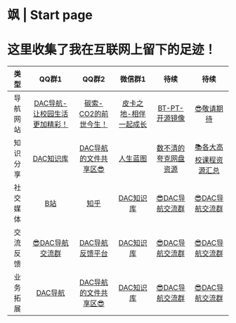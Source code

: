 # 飒 | Start page
# 这里收集了我在互联网上留下的足迹！

| 类型 | QQ群1 | QQ群2 | 微信群1 | 待续 | 待续 |
|:---:|:----:|:----:|:----:|:---:|:---:|
| 导航网站 | <a href="https://nwuzmed.ga/" target="_blank" >DAC导航-让校园生活更加精彩！</a> | <a href="https://nwuzmed.ga/" target="_blank" >碳索-CO2的前世今生！</a> | <a href="https://www.pkzhidi.xyz/" target="_blank" >皮卡之地-相伴一起成长</a> | <a href="https://www.yuque.com/zimuerduo/pt" target="_blank" >BT-PT-开源镜像</a> | <a href="https://nwuzmed.ga/" target="_blank" >😎敬请期待</a> |
| 知识分享 | <a href="https://nwuzmed.ga/" target="_blank" >DAC知识库</a> | <a href="https://nwuzmed.ga/" target="_blank" >DAC导航的文件共享区😎</a> | <a href="http://wiki.pkzhidi.xyz/" target="_blank" >人生蓝图</a> | <a href="https://docs.qq.com/sheet/DRnVKY3hNQ0ttc1pp" target="_blank" >数不清的夸克网盘资源</a> | <a href="https://studyhard.cf/" target="_blank" >📚各大高校课程资源汇总</a> |
| 社交媒体 | <a href="https://space.bilibili.com/327638134?spm_id_from=333.337.0.0" target="_blank" >B站</a> | <a href="https://www.zhihu.com/people/NWUzmed" target="_blank" >知乎</a> | <a href="https://nwuzmed.ga/" target="_blank" >DAC知识库</a> | <a href="https://nwuzmed.ga/" target="_blank" >😎DAC导航交流群</a> | <a href="https://nwuzmed.ga/" target="_blank" >😎DAC导航交流群</a> |
| 交流反馈 | <a href="https://qq-group.cf/" target="_blank" >😎DAC导航交流群</a> | <a href="https://support.qq.com/products/313460" target="_blank" >DAC导航反馈平台</a> | <a href="https://nwuzmed.ga/" target="_blank" >DAC知识库</a> | <a href="https://nwuzmed.ga/" target="_blank" >😎DAC导航交流群</a> | <a href="https://nwuzmed.ga/" target="_blank" >😎DAC导航交流群</a> |
| 业务拓展 | <a href="https://nwuzmed.ga/" target="_blank" >DAC导航</a> | <a href="https://nwuzmed.ga/" target="_blank" >DAC导航的文件共享区😎</a> | <a href="https://nwuzmed.ga/" target="_blank" >DAC知识库</a> | <a href="https://nwuzmed.ga/" target="_blank" >😎DAC导航交流群</a> | <a href="https://nwuzmed.ga/" target="_blank" >😎DAC导航交流群</a> |

